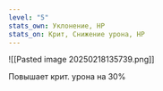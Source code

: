```yaml
---
level: "5"
stats_own: Уклонение, HP
stats_on: Крит, Снижение урона, HP
---
```


![[Pasted image 20250218135739.png]]

Повышает крит. урона на 30%
